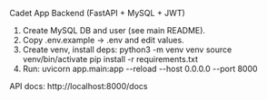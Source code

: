 Cadet App Backend (FastAPI + MySQL + JWT)

1) Create MySQL DB and user (see main README).
2) Copy .env.example -> .env and edit values.
3) Create venv, install deps:
   python3 -m venv venv
   source venv/bin/activate
   pip install -r requirements.txt
4) Run:
   uvicorn app.main:app --reload --host 0.0.0.0 --port 8000

API docs: http://localhost:8000/docs
